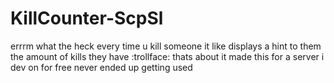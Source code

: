 # KillCounter-ScpSl
errrm what the heck
every time u kill someone it like displays a hint to them the amount of kills they have :trollface:
thats about it
made this for a server i dev on for free never ended up getting used
